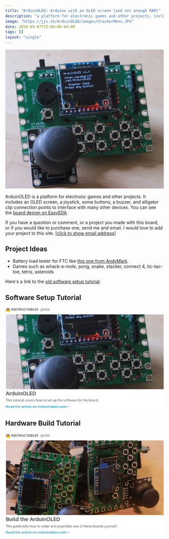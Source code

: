 ```yaml
---
title: "ArduinOLED: Arduino with an OLED screen (and not enough RAM)"
description: "a platform for electronic games and other projects, including a screen, joystick, buttons, buzzer, and clip connections to add many other devices"
image: "https://jjv.sh/ArduinOLED/images/StackerMenu.JPG"
date: 2019-09-07T15:00:00-04:00
tags: []
layout: "single"
---
```


![ArduinOLED board](images/StackerMenu.JPG)

ArduinOLED is a platform for electronic games and other projects. It includes an OLED screen, a joystick, some buttons, a buzzer, and alligator clip connection points to interface with many other devices. You can see the [board design on EasyEDA](https://oshwlab.com/jjvan/OLED_Arduino-55422f17ec8149338d246987e5e87bc4).

If you have a question or comment, or a project you made with this board, or if you would like to purchase one, send me and email. I would love to add your project to this site. <a id="9dda4e98_2" href="#9dda4e98_2" onclick="this.innerHTML='&#x202e;'+'moc'+'&#x2e;'+'liamydnav'+'&#x40;'+'nahoj'+'&#x202d;'">[click to show email address]</a>

## Project Ideas
 * Battery load tester for FTC like [this one from AndyMark](https://www.andymark.com/battery-beak-p/am-batterybeak.htm).
 * Games such as whack-a-mole, pong, snake, stacker, connect 4, tic-tac-toe, tetris, asteroids

Here's a link to the [old software setup tutorial](tutorial/).

## Software Setup Tutorial
[![Instructables; ArduinOLED; This tutorial covers how to set up the software for the board.](images/software-tutorial.png)](https://www.instructables.com/id/ArduinOLED/)

## Hardware Build Tutorial
[![Instructables; Build the ArduinOLED; This guide tells you how to order and assemble one of these boards yourself.](images/hardware-tutorial.png)](https://www.instructables.com/id/Build-the-ArduinOLED/)
